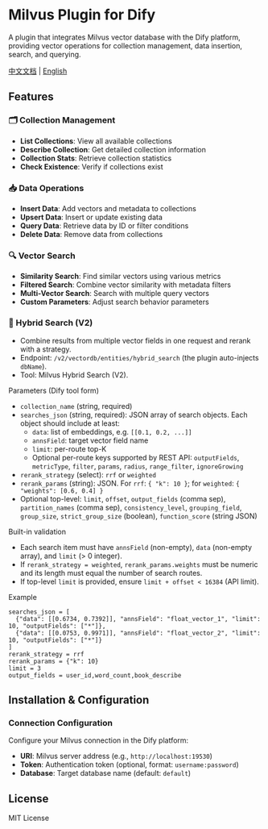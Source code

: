 # Milvus Plugin for Dify

A plugin that integrates Milvus vector database with the Dify platform, providing vector operations for collection management, data insertion, search, and querying.

[中文文档](./README_zh.md) | [English](./README.md)

## Features

### 🗂️ Collection Management
- **List Collections**: View all available collections
- **Describe Collection**: Get detailed collection information
- **Collection Stats**: Retrieve collection statistics
- **Check Existence**: Verify if collections exist

### 📥 Data Operations
- **Insert Data**: Add vectors and metadata to collections
- **Upsert Data**: Insert or update existing data
- **Query Data**: Retrieve data by ID or filter conditions
- **Delete Data**: Remove data from collections

### 🔍 Vector Search
- **Similarity Search**: Find similar vectors using various metrics
- **Filtered Search**: Combine vector similarity with metadata filters
- **Multi-Vector Search**: Search with multiple query vectors
- **Custom Parameters**: Adjust search behavior parameters

### 🔀 Hybrid Search (V2)
- Combine results from multiple vector fields in one request and rerank with a strategy.
- Endpoint: `/v2/vectordb/entities/hybrid_search` (the plugin auto-injects `dbName`).
- Tool: Milvus Hybrid Search (V2).

Parameters (Dify tool form)
- `collection_name` (string, required)
- `searches_json` (string, required): JSON array of search objects. Each object should include at least:
  - `data`: list of embeddings, e.g. `[[0.1, 0.2, ...]]`
  - `annsField`: target vector field name
  - `limit`: per-route top-K
  - Optional per-route keys supported by REST API: `outputFields`, `metricType`, `filter`, `params`, `radius`, `range_filter`, `ignoreGrowing`
- `rerank_strategy` (select): `rrf` or `weighted`
- `rerank_params` (string): JSON. For `rrf`: `{ "k": 10 }`; for `weighted`: `{ "weights": [0.6, 0.4] }`
- Optional top-level: `limit`, `offset`, `output_fields` (comma sep), `partition_names` (comma sep), `consistency_level`, `grouping_field`, `group_size`, `strict_group_size` (boolean), `function_score` (string JSON)

Built-in validation
- Each search item must have `annsField` (non-empty), `data` (non-empty array), and `limit` (> 0 integer).
- If `rerank_strategy = weighted`, `rerank_params.weights` must be numeric and its length must equal the number of search routes.
- If top-level `limit` is provided, ensure `limit + offset < 16384` (API limit).

Example
```
searches_json = [
  {"data": [[0.6734, 0.7392]], "annsField": "float_vector_1", "limit": 10, "outputFields": ["*"]},
  {"data": [[0.0753, 0.9971]], "annsField": "float_vector_2", "limit": 10, "outputFields": ["*"]}
]
rerank_strategy = rrf
rerank_params = {"k": 10}
limit = 3
output_fields = user_id,word_count,book_describe
```

## Installation & Configuration

### Connection Configuration
Configure your Milvus connection in the Dify platform:

- **URI**: Milvus server address (e.g., `http://localhost:19530`)
- **Token**: Authentication token (optional, format: `username:password`)
- **Database**: Target database name (default: `default`)


## License

MIT License


